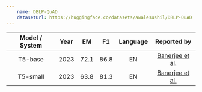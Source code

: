 ```yaml
---
    name: DBLP-QuAD
    datasetUrl: https://huggingface.co/datasets/awalesushil/DBLP-QuAD
---
```


| Model / System | Year  | EM  | F1 | Language |                              Reported by                                                      |
|:--------------:|:-----:|:----------------:|:--------:|:--------:|:---------------------------------------------------------------------------------------------:|
|    T5-base     | 2023  |       72.1       |   86.8   |    EN    |                       [Banerjee et al.](https://arxiv.org/abs/2303.13351)                          |
|    T5-small    | 2023  |       63.8       |     81.3     |    EN    |                      [Banerjee et al.](https://arxiv.org/abs/2303.13351)                      |

